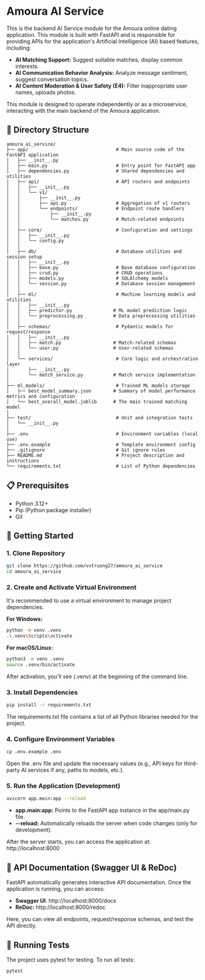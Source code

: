 # Amoura AI Service

This is the backend AI Service module for the Amoura online dating application. This module is built with FastAPI and is responsible for providing APIs for the application's Artificial Intelligence (AI) based features, including:

*   **AI Matching Support:** Suggest suitable matches, display common interests.
*   **AI Communication Behavior Analysis:** Analyze message sentiment, suggest conversation topics.
*   **AI Content Moderation & User Safety (E4):** Filter inappropriate user names, uploads photos.

This module is designed to operate independently or as a microservice, interacting with the main backend of the Amoura application.

## 📂 Directory Structure

```text
amoura_ai_service/
├── app/                                # Main source code of the FastAPI application
│   ├── __init__.py
│   ├── main.py                         # Entry point for FastAPI app
│   ├── dependencies.py                 # Shared dependencies and utilities
│   ├── api/                            # API routers and endpoints
│   │   ├── __init__.py
│   │   └── v1/
│   │       ├── __init__.py
│   │       ├── api.py                  # Aggregation of v1 routers
│   │       └── endpoints/              # Endpoint route handlers
│   │           ├── __init__.py
│   │           └── matches.py          # Match-related endpoints
│   │
│   ├── core/                           # Configuration and settings
│   │   ├── __init__.py
│   │   └── config.py
│   │
│   ├── db/                             # Database utilities and session setup
│   │   ├── __init__.py
│   │   ├── base.py                     # Base database configuration
│   │   ├── crud.py                     # CRUD operations
│   │   ├── models.py                   # SQLAlchemy models
│   │   └── session.py                  # Database session management
│   │
│   ├── ml/                             # Machine learning models and utilities
│   │   ├── __init__.py
│   │   ├── predictor.py               # ML model prediction logic
│   │   └── preprocessing.py           # Data preprocessing utilities
│   │
│   ├── schemas/                        # Pydantic models for request/response
│   │   ├── __init__.py
│   │   ├── match.py                   # Match-related schemas
│   │   └── user.py                    # User-related schemas
│   │
│   └── services/                       # Core logic and orchestration layer
│       ├── __init__.py
│       └── match_service.py           # Match service implementation
│
├── ml_models/                          # Trained ML models storage
│   ├── best_model_summary.json        # Summary of model performance metrics and configuration
│   └── best_overall_model.joblib      # The main trained matching model
│
├── test/                               # Unit and integration tests
│   └── __init__.py
│
├── .env                                # Environment variables (local use)
├── .env.example                        # Template environment config
├── .gitignore                          # Git ignore rules
├── README.md                           # Project description and instructions
└── requirements.txt                    # List of Python dependencies

```
## 📋 Prerequisites

*   Python 3.12+
*   Pip (Python package installer)
*   Git

## 🚀 Getting Started

### 1. Clone Repository

```bash
git clone https://github.com/vvtruong27/amoura_ai_service
cd amoura_ai_service
```
### 2. Create and Activate Virtual Environment

It's recommended to use a virtual environment to manage project dependencies.

**For Windows:**

```bash
python -m venv .venv
.\.venv\Scripts\activate
```

**For macOS/Linux:**

```bash
python3 -m venv .venv
source .venv/bin/activate
```

After activation, you'll see (.venv) at the beginning of the command line.

### 3. Install Dependencies

```bash
pip install -r requirements.txt
```

The requirements.txt file contains a list of all Python libraries needed for the project.

### 4. Configure Environment Variables

```bash
cp .env.example .env
```

Open the .env file and update the necessary values (e.g., API keys for third-party AI services if any, paths to models, etc.).

### 5. Run the Application (Development)

```bash
uvicorn app.main:app --reload
```

*   **app.main:app:** Points to the FastAPI app instance in the app/main.py file.
*   **--reload:** Automatically reloads the server when code changes (only for development).

After the server starts, you can access the application at: http://localhost:8000

## 📖 API Documentation (Swagger UI & ReDoc)

FastAPI automatically generates interactive API documentation. Once the application is running, you can access:

* **Swagger UI**: http://localhost:8000/docs
* **ReDoc:** http://localhost:8000/redoc

Here, you can view all endpoints, request/response schemas, and test the API directly.

## 🧪 Running Tests

The project uses pytest for testing. To run all tests:

```bash
pytest
```
